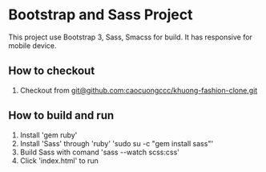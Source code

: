 # Bootstrap and Sass Project
This project use Bootstrap 3, Sass, Smacss for build. It has responsive for mobile device.

## How to checkout
1. Checkout from [git@github.com:caocuongccc/khuong-fashion-clone.git](https://github.com/caocuongccc/khuong-fashion-clone/)

## How to build and run
1. Install 'gem ruby'
2. Install 'Sass' through 'ruby' 'sudo su -c "gem install sass"'
3. Build Sass with comand 'sass --watch scss:css'
4. Click 'index.html' to run
